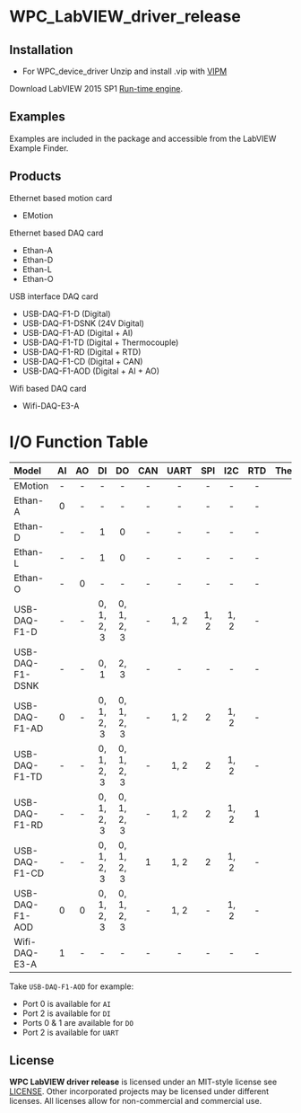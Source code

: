 # WPC_LabVIEW_driver_release

## Installation

- For WPC_device_driver
Unzip and install .vip with [VIPM](https://www.vipm.io/download/)

Download LabVIEW 2015 SP1 [Run-time engine](https://drive.google.com/file/d/1Uj6r65KhNxvuApiqrMkZp-NWyq-Eek-k/view).  

## Examples

Examples are included in the package and accessible from the LabVIEW Example Finder.

## Products

Ethernet based motion card
- EMotion

Ethernet based DAQ card
- Ethan-A
- Ethan-D
- Ethan-L
- Ethan-O

USB interface DAQ card
- USB-DAQ-F1-D (Digital)
- USB-DAQ-F1-DSNK (24V Digital)
- USB-DAQ-F1-AD (Digital + AI)
- USB-DAQ-F1-TD (Digital + Thermocouple)
- USB-DAQ-F1-RD (Digital + RTD)
- USB-DAQ-F1-CD (Digital + CAN)
- USB-DAQ-F1-AOD (Digital + AI + AO)

Wifi based DAQ card
- Wifi-DAQ-E3-A

# I/O Function Table

| Model           | AI  | AO | DI         | DO         | CAN | UART | SPI | I2C  | RTD | Thermocouple | Motion |
|:----------------|:---:|:--:|:----------:|:----------:|:---:|:----:|:---:|:----:|:---:|:------------:|:------:|
| EMotion         | -   | -  | -          | -          |-    |-     |-    |-     | -   |-             | 0      |
| Ethan-A         | 0   | -  | -          | -          |-    |-     |-    |-     | -   |-             |-       |
| Ethan-D         | -   | -  | 1          | 0          |-    |-     |-    |-     | -   |-             |-       |
| Ethan-L         | -   | -  | 1          | 0          |-    |-     |-    |-     | -   |-             |-       |
| Ethan-O         | -   | 0  | -          | -          |-    |-     |-    |-     | -   |-             |-       |
| USB-DAQ-F1-D    | -   | -  | 0, 1, 2, 3 | 0, 1, 2, 3 |-    |1, 2  |1, 2 | 1, 2 | -   |-             |-       |
| USB-DAQ-F1-DSNK | -   | -  | 0, 1       | 2, 3       |-    |-     |-    |-     | -   |-             |-       |
| USB-DAQ-F1-AD   | 0   | -  | 0, 1, 2, 3 | 0, 1, 2, 3 |-    |1, 2  |2    | 1, 2 | -   |-             |-       |
| USB-DAQ-F1-TD   | -   | -  | 0, 1, 2, 3 | 0, 1, 2, 3 |-    |1, 2  |2    | 1, 2 | -   |1             |-       |
| USB-DAQ-F1-RD   | -   | -  | 0, 1, 2, 3 | 0, 1, 2, 3 |-    |1, 2  |2    | 1, 2 | 1   |-             |-       |
| USB-DAQ-F1-CD   | -   | -  | 0, 1, 2, 3 | 0, 1, 2, 3 |1    |1, 2  |2    | 1, 2 | -   |-             |-       |
| USB-DAQ-F1-AOD  | 0   | 0  | 0, 1, 2, 3 | 0, 1, 2, 3 |-    |1, 2  |-    | 1, 2 | -   |-             |-       |
| Wifi-DAQ-E3-A   | 1   | -  | -          | -          |-    |-     |-    |-     | -   |-             |-       |

Take `USB-DAQ-F1-AOD` for example:
- Port 0 is available for `AI`
- Port 2 is available for `DI`
- Ports 0 & 1 are available for `DO`
- Port 2 is available for `UART`
 

## License

**WPC LabVIEW driver release** is licensed under an MIT-style license see
[LICENSE](https://github.com/WPC-Systems-Ltd/WPC_LabVIEW_driver_release/blob/main/LICENSE). Other incorporated projects may be licensed under different licenses.
All licenses allow for non-commercial and commercial use.


